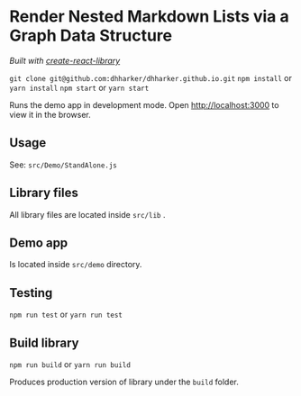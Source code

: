 # Render Nested Markdown Lists via a Graph Data Structure

_Built with [create-react-library](https://github.com/DimiMikadze/create-react-library)_

`git clone git@github.com:dhharker/dhharker.github.io.git`
`npm install` or `yarn install`
`npm start` or `yarn start`

Runs the demo app in development mode.
Open [http://localhost:3000](http://localhost:3000) to view it in the browser.

## Usage

See: `src/Demo/StandAlone.js`

## Library files

All library files are located inside `src/lib` .

## Demo app

Is located inside `src/demo` directory.

## Testing

`npm run test` or `yarn run test`

## Build library

`npm run build` or `yarn run build`

Produces production version of library under the `build` folder.

